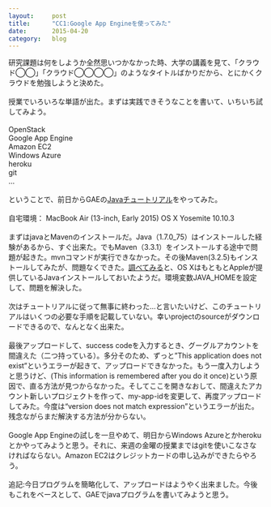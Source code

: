 ```yaml
---
layout:		post
title:		"CC1:Google App Engineを使ってみた"
date:		2015-04-20
category:	blog
---
```

研究課題は何をしようか全然思いつかなかった時、大学の講義を見て、「クラウド◯◯」「クラウド◯◯◯◯」のようなタイトルばかりだから、とにかくクラウドを勉強しようと決めた。
<br><br>
授業でいろいろな単語が出た。まずは実践できそうなことを書いて、いちいち試してみよう。
<br><br>
OpenStack<br>
Google App Engine<br>
Amazon EC2<br>
Windows Azure<br>
heroku<br>
git<br>
…
<br><br>
ということで、前日からGAEの<a href="https://cloud.google.com/appengine/docs/java/gettingstarted/introduction">Javaチュートリアル</a>をやってみた。
<br><br>
自宅環境：
MacBook Air (13-inch, Early 2015)
OS X Yosemite 10.10.3
<br><br>
まずはjavaとMavenのインストールだ。Java（1.7.0_75）はインストールした経験があるから、すぐ出来た。でもMaven（3.3.1）をインストールする途中で問題が起きた。mvnコマンドが実行できなかった。その後Maven(3.2.5)もインストールしてみたが、問題なくできた。<a href="http://qiita.com/ringo/items/db58b34dc02a941b297ff">調べてみる</a>と、OS XはもともとAppleが提供しているJavaインストールしておいたようだ。環境変数JAVA_HOMEを設定して、問題を解決した。
<br><br>
次はチュートリアルに従って無事に終わった…と言いたいけど、このチュートリアルはいくつの必要な手順を記載していない。幸いprojectのsourceがダウンロードできるので、なんとなく出来た。
<br><br>
最後アップロードして、success codeを入力するとき、グーグルアカウントを間違えた（二つ持っている）。多分そのため、ずっと”This application does not exist”というエラーが起きて、アップロードできなかった。もう一度入力しようと思うけど、(This information is remembered after you do it once)という原因で、直る方法が見つからなかった。そしてここを開きなおして、間違えたアカウント新しいプロジェクトを作って、my-app-idを変更して、再度アップロードしてみた。今度は“version does not match expression”というエラーが出た。残念ながらまだ解決する方法が分からない。
<br><br>
Google App Engineの試しを一旦やめて、明日からWindows Azureとかherokuとかやってみようと思う。それに、来週の金曜の授業まではgitを使いこなさなければならない。Amazon EC2はクレジットカードの申し込みができたらやろう。
<br><br>
追記:今日プログラムを簡略化して、アップロードはようやく出来ました。今後もこれをベースとして、GAEでjavaプログラムを書いてみようと思う。
